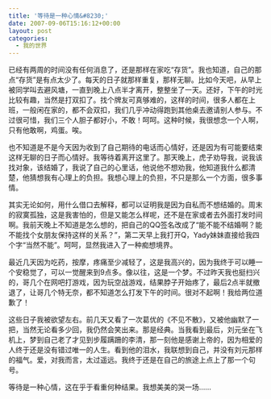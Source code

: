 ```yaml
---
title: '等待是一种心情&#8230;'
date: 2007-09-06T15:16:12+00:00
layout: post
categories:
  - 我的世界
---
```

已经有两周的时间没有任何消息了，还是那样在家吃“存货”。我也知道，自己的那点“存货”是有点太少了。每天的日子就那样重复，那样无聊。比如今天吧，从早上被同学叫去避风塘，一直到晚上八点半才离开，整整坐了一天。还好，下午的时光比较有趣，当然是打双扣了。找个牌友可真够难的，这样的时间，很多人都在上班，一般闲在家的，都不会双扣，我们几乎冲动得跑到其他桌去邀请别人参与。不过很可惜，我们三个人胆子都好小，不敢！呵呵。这种时候，我很想念一个人啊，只有他敢啊，鸡蛋。唉。

也不知道是不是今天因为收到了自己期待的电话而心情好，还是因为有可能要结束这样无聊的日子而心情好。我等待着离开这里了。那天晚上，虎子劝导我，说我该找对象，该结婚了，我说了自己的心里话，他说他不想劝我，他知道我什么都清楚，他猜想我有心理上的负担。我想心理上的负担，不只是那么一个方面，很多事情。
<!--more-->
其实无论如何，用什么借口去解释，都可以证明我是因为自私而不想结婚的。周末的寂寞孤独，这是我害怕的，但是又能怎么样呢，还不是在家或者去外面打发时间啊。我前天晚上不知道是怎么想的，把自己的QQ签名改成了“能不能不结婚啊？能不能找个女朋友保持这样的关系？”，第二天早上我打开Q，Yady妹妹直接给我四个字“当然不能”。呵呵，显然我进入了一种痴想境界。

最近几天因为吃药，按摩，疼痛至少减轻了，这是我高兴的，因为我终于可以睡一个安稳觉了，可以一觉醒来到9点多。像以往，这是一个梦。不过昨天我也挺扫兴的，哥几个在网吧打游戏，因为玩空战游戏，结果脖子开始疼了，最后2点半就撤退了，让哥几个特无奈，都不知道怎么打发下午的时间。很对不起啊！我给两位道歉了！

这些日子我被欲望左右。前几天又看了一次葛优的《不见不散》，又被他幽默了一把，当然无论看多少回，我仍然会笑出来。那是经典。当我看到最后，刘元坐在飞机上，梦到自己老了才见到步履蹒跚的李清，那一刻他是感谢上帝的，因为相爱的人终于还是没有错过唯一的人生。看到他的泪水，我联想到自己，并没有刘元那样的福气。爱，对我而言，太过遥远。我终于还是在自己的旅途上点上了那一个句号。

等待是一种心情，这在乎于看重何种结果。我想美美的哭一场……
